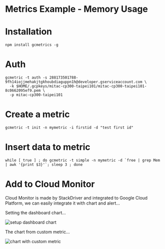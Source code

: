 Metrics Example - Memory Usage
====

# Installation

```
npm install gcmetrics -g
```

# Auth

```
gcmetric -t auth -s 288173501788-9fh14iojjmehakjtgkhoubdiaguppn1h@developer.gserviceaccount.com \
  -k $HOME/.gcpkeys/mitac-cp300-taipei101/mitac-cp300-taipei101-8c0662095ef9.pem \
  -p mitac-cp300-taipei101
```

# Create a metric

```
gcmetric -t init -n mymetric -i firstid -d "test first id"
```

# Insert data to metric

```
while [ true ] ; do gcmetric -t simple -n mymetric -d `free | grep Mem | awk '{print $3}'`; sleep 3 ; done
```

# Add to Cloud Monitor

Cloud Monitor is made by StackDriver and integrated to Google Cloud Platform, we can easily integrate it with chart and alert...

Setting the dashboard chart...

![setup dashboard chart](http://3.bp.blogspot.com/-TmiXOkzK1uo/VYrNhuTsE2I/AAAAAAAAlBo/EN7SksvTdTk/s1600/image-741850.png)

The chart from custom metric...

![chart with custom metric](http://1.bp.blogspot.com/-NDBTte_w378/VYrNiP9s28I/AAAAAAAAlB0/UuappyYlA2M/s1600/%253D%253FUTF-8%253FB%253FQ3VzdG9tX01ldHJpY3NfRGFzaGJvYXJkX%252BKAk19EYXNoYm9hcmQucG5n%253F%253D-744557)


